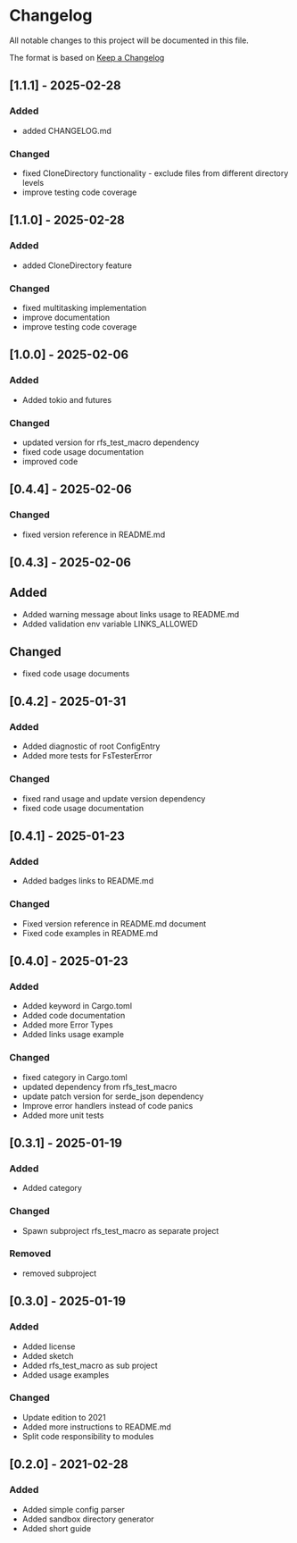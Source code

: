 # Changelog

All notable changes to this project will be documented in this file.

The format is based on [Keep a Changelog](https://keepachangelog.com/en/1.1.0/)

## [1.1.1] - 2025-02-28

### Added

- added CHANGELOG.md

### Changed

- fixed CloneDirectory functionality - exclude files from different directory levels
- improve testing code coverage

## [1.1.0] - 2025-02-28

### Added

- added CloneDirectory feature

### Changed

- fixed multitasking implementation
- improve documentation
- improve testing code coverage

## [1.0.0] - 2025-02-06

### Added

- Added tokio and futures

### Changed

- updated version for rfs_test_macro dependency
- fixed code usage documentation
- improved code

## [0.4.4] - 2025-02-06

### Changed

- fixed version reference in README.md

## [0.4.3] - 2025-02-06

## Added

- Added warning message about links usage to README.md
- Added validation env variable LINKS_ALLOWED

## Changed

- fixed code usage documents

## [0.4.2] - 2025-01-31

### Added

- Added diagnostic of root ConfigEntry
- Added more tests for FsTesterError

### Changed

- fixed rand usage and update version dependency
- fixed code usage documentation

## [0.4.1] - 2025-01-23

### Added

- Added badges links to README.md

### Changed

- Fixed version reference in README.md document
- Fixed code examples in README.md

## [0.4.0] - 2025-01-23

### Added

- Added keyword in Cargo.toml
- Added code documentation
- Added more Error Types
- Added links usage example

### Changed

- fixed category in Cargo.toml
- updated dependency from rfs_test_macro
- update patch version for serde_json dependency
- Improve error handlers instead of code panics
- Added more unit tests

## [0.3.1] - 2025-01-19

### Added

- Added category

### Changed

- Spawn subproject rfs_test_macro as separate project

### Removed

- removed subproject

## [0.3.0] - 2025-01-19

### Added

- Added license
- Added sketch
- Added rfs_test_macro as sub project
- Added usage examples

### Changed

- Update edition to 2021
- Added more instructions to README.md
- Split code responsibility to modules

## [0.2.0] - 2021-02-28

### Added

- Added simple config parser
- Added sandbox directory generator
- Added short guide
